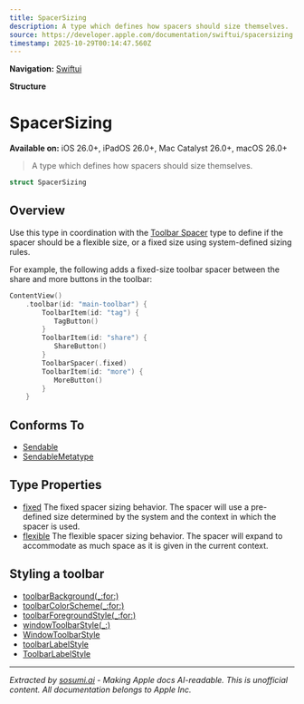 ```yaml
---
title: SpacerSizing
description: A type which defines how spacers should size themselves.
source: https://developer.apple.com/documentation/swiftui/spacersizing
timestamp: 2025-10-29T00:14:47.560Z
---
```


**Navigation:** [Swiftui](/documentation/swiftui)

**Structure**

# SpacerSizing

**Available on:** iOS 26.0+, iPadOS 26.0+, Mac Catalyst 26.0+, macOS 26.0+

> A type which defines how spacers should size themselves.

```swift
struct SpacerSizing
```

## Overview

Use this type in coordination with the [Toolbar Spacer](/documentation/swiftui/toolbarspacer) type to define if the spacer should be a flexible size, or a fixed size using system-defined sizing rules.

For example, the following adds a fixed-size toolbar spacer between the share and more buttons in the toolbar:

```swift
ContentView()
    .toolbar(id: "main-toolbar") {
        ToolbarItem(id: "tag") {
           TagButton()
        }
        ToolbarItem(id: "share") {
           ShareButton()
        }
        ToolbarSpacer(.fixed)
        ToolbarItem(id: "more") {
           MoreButton()
        }
    }
```

## Conforms To

- [Sendable](/documentation/Swift/Sendable)
- [SendableMetatype](/documentation/Swift/SendableMetatype)

## Type Properties

- [fixed](/documentation/swiftui/spacersizing/fixed) The fixed spacer sizing behavior. The spacer will use a pre-defined size determined by the system and the context in which the spacer is used.
- [flexible](/documentation/swiftui/spacersizing/flexible) The flexible spacer sizing behavior. The spacer will expand to accommodate as much space as it is given in the current context.

## Styling a toolbar

- [toolbarBackground(_:for:)](/documentation/swiftui/view/toolbarbackground(_:for:))
- [toolbarColorScheme(_:for:)](/documentation/swiftui/view/toolbarcolorscheme(_:for:))
- [toolbarForegroundStyle(_:for:)](/documentation/swiftui/view/toolbarforegroundstyle(_:for:))
- [windowToolbarStyle(_:)](/documentation/swiftui/scene/windowtoolbarstyle(_:))
- [WindowToolbarStyle](/documentation/swiftui/windowtoolbarstyle)
- [toolbarLabelStyle](/documentation/swiftui/environmentvalues/toolbarlabelstyle)
- [ToolbarLabelStyle](/documentation/swiftui/toolbarlabelstyle)

---

*Extracted by [sosumi.ai](https://sosumi.ai) - Making Apple docs AI-readable.*
*This is unofficial content. All documentation belongs to Apple Inc.*
